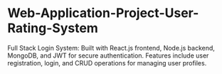# Web-Application-Project-User-Rating-System
Full Stack Login System: Built with React.js frontend, Node.js backend, MongoDB, and JWT for secure authentication. Features include user registration, login, and CRUD operations for managing user profiles.
